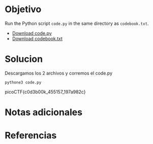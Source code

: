 # Objetivo

Run the Python script `code.py` in the same directory as `codebook.txt`.

-   [Download code.py](https://artifacts.picoctf.net/c/3/code.py)
-   [Download codebook.txt](https://artifacts.picoctf.net/c/3/codebook.txt)

# Solucion
Descargamos los 2 archivos y corremos el code.py

```Shell
pythone3 code.py
```
picoCTF{c0d3b00k_455157_197a982c}


# Notas adicionales

# Referencias